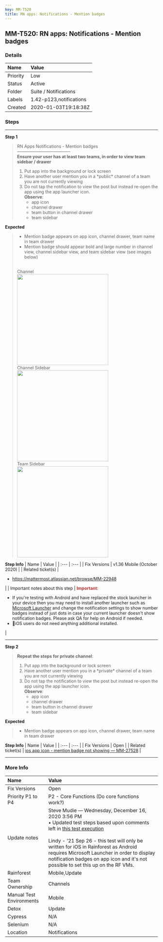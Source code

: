 ```yaml
---
key: MM-T520
title: RN apps: Notifications - Mention badges
---
```


## MM-T520: RN apps: Notifications - Mention badges

### Details

| Name     | Value                   |
| :------- | :---------------------- |
| Priority | Low                     |
| Status   | Active                  |
| Folder   | Suite / Notifications   |
| Labels   | 1.42-p123,notifications |
| Created  | 2020-01-03T19:18:38Z    |

### Steps

<hr/>

**Step 1**

> <article>RN Apps Notifications - Mention badges<br />–––––––––––––––––––––––––<br /><strong>Ensure your user has at least two teams, in order to view team sidebar / drawer</strong><ol><li>Put app into the background or lock screen</li><li>Have another user mention you in a *public* channel of a team you are not currently viewing</li><li>Do not tap the notification to view the post but instead re-open the app using the app launcher icon.<br /><strong>Observe</strong>:<ul><li>app icon</li><li>channel drawer</li><li>team button in channel drawer</li><li>team sidebar</li></ul></li></ol></article>

**Expected**

> <article><ul><li>Mention badge appears on app icon, channel drawer, team name in team drawer</li><li>Mention badge should appear bold and large number in channel view, channel sidebar view, and team sidebar view (see images below)</li></ul><br />Channel<br /><img src="https://smartbear-tm4j-prod-us-west-2-attachment-rich-text.s3.us-west-2.amazonaws.com/embedded-f3277290f945470c4add5d21ef3dc7ca7b74388fc7152bfb6b99ae58c66a95a8-1600888581202-Screen+Shot+2020-09-23+at+12.15.37+PM.png" style="width:300px" class="fr-fil fr-dib" /><br />Channel Sidebar<br /><img src="https://smartbear-tm4j-prod-us-west-2-attachment-rich-text.s3.us-west-2.amazonaws.com/embedded-f3277290f945470c4add5d21ef3dc7ca7b74388fc7152bfb6b99ae58c66a95a8-1600888591934-Screen+Shot+2020-09-23+at+12.15.46+PM.png" style="width:300px" class="fr-fil fr-dib" /><br />Team Sidebar<br /><img src="https://smartbear-tm4j-prod-us-west-2-attachment-rich-text.s3.us-west-2.amazonaws.com/embedded-f3277290f945470c4add5d21ef3dc7ca7b74388fc7152bfb6b99ae58c66a95a8-1600888609598-Screen+Shot+2020-09-23+at+12.15.57+PM.png" style="width:300px" class="fr-fil fr-dib" /></article>

**Step Info**
| Name | Value |
| :--- | :--- |
| Fix Versions | v1.36 Mobile (October 2020) |
| Related ticket(s) | <ul><li><a href="https://mattermost.atlassian.net/browse/MM-22948">https://mattermost.atlassian.net/browse/MM-22948</a></li></ul> |
| Important notes about this step | <strong><span style="color:rgb(184, 49, 47)">Important</span></strong>:<ul><li>If you're testing with Android and have replaced the stock launcher in your device then you may need to install another launcher such as <a href="https://play.google.com/store/apps/details?id=com.microsoft.launcher&amp;hl=en_US">Microsoft Launcher</a> and change the notification settings to show number badges instead of just dots in case your current launcher doesn't show notification badges. Please ask QA for help on Android if needed.</li><li>iOS users do not need anything additional installed.</li></ul> |

<hr/>

**Step 2**

> <article><strong>Repeat the steps for private channel</strong>:<ol><li>Put app into the background or lock screen</li><li>Have another user mention you in a *private* channel of a team you are not currently viewing</li><li>Do not tap the notification to view the post but instead re-open the app using the app launcher icon.<br /><strong>Observe</strong>:<ul><li>app icon</li><li>channel drawer</li><li>team button in channel drawer</li><li>team sidebar</li></ul></li></ol></article>

**Expected**

> <article><ul><li>Mention badge appears on app icon, channel drawer, team name in team drawer</li></ul></article>

**Step Info**
| Name | Value |
| :--- | :--- |
| Fix Versions | Open |
| Related ticket(s) | <a href="https://mattermost.atlassian.net/browse/MM-27528">ios app icon - mention badge not showing — MM-27528</a> |

<hr/>

### More Info

| Name                     | Value                                                                                                                                                                                                                                                                                                                                                                                                                                                                                                                                                                   |
| :----------------------- | :---------------------------------------------------------------------------------------------------------------------------------------------------------------------------------------------------------------------------------------------------------------------------------------------------------------------------------------------------------------------------------------------------------------------------------------------------------------------------------------------------------------------------------------------------------------------- |
| Fix Versions             | Open                                                                                                                                                                                                                                                                                                                                                                                                                                                                                                                                                                    |
| Priority P1 to P4        | P2 - Core Functions (Do core functions work?)                                                                                                                                                                                                                                                                                                                                                                                                                                                                                                                           |
| Update notes             | Steve Mudie — Wednesday, December 16, 2020 3:56 PM<br />• Updated test steps based upon comments left in <a href="https://mattermost.atlassian.net/projects/MM?selectedItem=com.atlassian.plugins.atlassian-connect-plugin:com.kanoah.test-manager__main-project-page#!/testPlayer/testExecution/MM-E77996">this test execution</a><br /><br />Lindy - '21 Sep 26 - this test will only be written for iOS in Rainforest as Android requires Microsoft Launcher in order to display notification badges on app icon and it's not possible to set this up on the RF VMs. |
| Rainforest               | Mobile,Update                                                                                                                                                                                                                                                                                                                                                                                                                                                                                                                                                           |
| Team Ownership           | Channels                                                                                                                                                                                                                                                                                                                                                                                                                                                                                                                                                                |
| Manual Test Environments | Mobile                                                                                                                                                                                                                                                                                                                                                                                                                                                                                                                                                                  |
| Detox                    | Update                                                                                                                                                                                                                                                                                                                                                                                                                                                                                                                                                                  |
| Cypress                  | N/A                                                                                                                                                                                                                                                                                                                                                                                                                                                                                                                                                                     |
| Selenium                 | N/A                                                                                                                                                                                                                                                                                                                                                                                                                                                                                                                                                                     |
| Location                 | Notifications                                                                                                                                                                                                                                                                                                                                                                                                                                                                                                                                                           |
